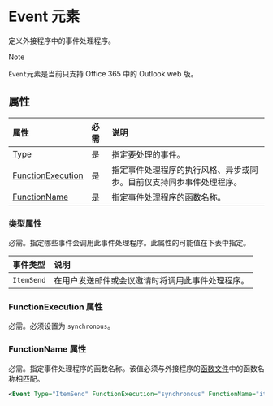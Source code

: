 # <a name="event-element"></a>Event 元素

定义外接程序中的事件处理程序。

> [!NOTE] 
> `Event`元素是当前只支持 Office 365 中的 Outlook web 版。

## <a name="attributes"></a>属性

|  属性  |  必需  |  说明  |
|:-----|:-----|:-----|
|  [Type](#type-attribute)  |  是  | 指定要处理的事件。 |
|  [FunctionExecution](#functionexecution-attribute)  |  是  | 指定事件处理程序的执行风格、异步或同步。目前仅支持同步事件处理程序。 |
|  [FunctionName](#functionname-attribute)  |  是  | 指定事件处理程序的函数名称。 |

### <a name="type-attribute"></a>类型属性

必需。指定哪些事件会调用此事件处理程序。此属性的可能值在下表中指定。

|  事件类型  |  说明  |
|:-----|:-----|
|  `ItemSend`  |  在用户发送邮件或会议邀请时将调用此事件处理程序。  |

### <a name="functionexecution-attribute"></a>FunctionExecution 属性

必需。必须设置为 `synchronous`。

### <a name="functionname-attribute"></a>FunctionName 属性

必需。指定事件处理程序的函数名称。该值必须与外接程序的[函数文件](functionfile.md)中的函数名称相匹配。

```xml
<Event Type="ItemSend" FunctionExecution="synchronous" FunctionName="itemSendHandler" /> 
```